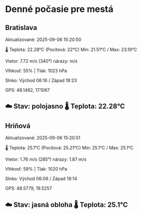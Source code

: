 ﻿# Denné počasie pre mestá

## Bratislava
Aktualizované: 2025-09-06 15:20:50

🌡️ Teplota: 22.28°C 
(Pocitová: 22°C)
Min: 21.51°C / Max: 23.19°C

Vietor: 7.72 m/s    (340°) 
nárazy:  m/s

Vlhkosť: 55% | Tlak: 1023 hPa

Slnko: Východ 06:16 / Západ 19:23

GPS: 48.1482, 17.1067

☁️ Stav: polojasno        🌡️ Teplota: 22.28°C
---

## Hriňová
Aktualizované: 2025-09-06 15:20:51

🌡️ Teplota: 25.1°C 
(Pocitová: 25.21°C)
Min: 25.1°C / Max: 25.1°C

Vietor: 1.76 m/s (285°)
nárazy: 1.87 m/s

Vlhkosť: 59% | Tlak: 1020 hPa

Slnko: Východ 06:06 / Západ 19:14

GPS: 48.5779, 19.5257

☁️ Stav: jasná obloha        🌡️ Teplota: 25.1°C
---
